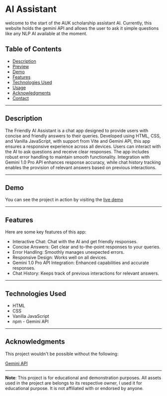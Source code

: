 # AI Assistant
welcome to the start of the AUK scholarship assistant AI. Currently, this website holds the gemini API and allows the user to ask it simple questions like any NLP AI available at the moment. 


## Table of Contents

- [Description](#description)
- [Preview](#preview)
- [Demo](#demo)
- [Features](#features)  <!-- Add Features Section -->
- [Technologies Used](#technologies-used)
- [Usage](#usage)
- [Acknowledgments](#acknowledgments)
- [Contact](#contact)

---

## Description

The Friendly AI Assistant is a chat app designed to provide users with concise and friendly answers to their queries. Developed using HTML, CSS, and Vanilla JavaScript, with support from Vite and Gemini API, this app ensures a responsive experience across all devices. Users can interact with the AI to ask questions and receive clear responses. The app includes robust error handling to maintain smooth functionality. Integration with Gemini 1.0 Pro API enhances response accuracy, while chat history tracking enables the provision of relevant answers based on previous interactions.

---


## Demo

You can see the project in action by visiting the [live demo](https://aukscholarshipai.netlify.app)

---

## Features

Here are some key features of this app:

-  Interactive Chat: Chat with the AI and get friendly responses.
-  Concise Answers: Get clear and to-the-point responses to your queries.
-  Error Handling: Smoothly manages unexpected errors.
-  Responsive Design: Works well on all devices.
-  Gemini 1.0 Pro API Integration: Enhanced capabilities and accurate responses.
-  Chat History: Keeps track of previous interactions for relevant answers.

---

## Technologies Used

- HTML
- CSS
- Vanilla JavaScript
- npm
- Gemini API
---

## Acknowledgments

This project wouldn't be possible without the following:

[Gemini API](https://ai.google.dev/gemini-api/docs/get-started/web)

---

**Note**: This project is for educational and demonstration purposes. All assets used in the project are belongs to its respective owner, I used it for educational purpose. It is not affiliated with or endorsed by anyone.
